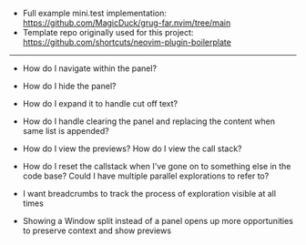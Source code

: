 - Full example mini.test implementation: https://github.com/MagicDuck/grug-far.nvim/tree/main
- Template repo originally used for this project: https://github.com/shortcuts/neovim-plugin-boilerplate

---

- How do I navigate within the panel?
- How do I hide the panel?
- How do I expand it to handle cut off text?
- How do I handle clearing the panel and replacing the content when same list is appended?
- How do I view the previews? How do I view the call stack?
- How do I reset the callstack when I've gone on to something else in the code base? Could I have multiple parallel explorations to refer to?

- I want breadcrumbs to track the process of exploration visible at all times
- Showing a Window split instead of a panel opens up more opportunities to preserve context and show previews